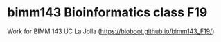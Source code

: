 # bimm143 Bioinformatics class F19

Work for BIMM 143 UC La Jolla (https://bioboot.github.io/bimm143_F19/)
